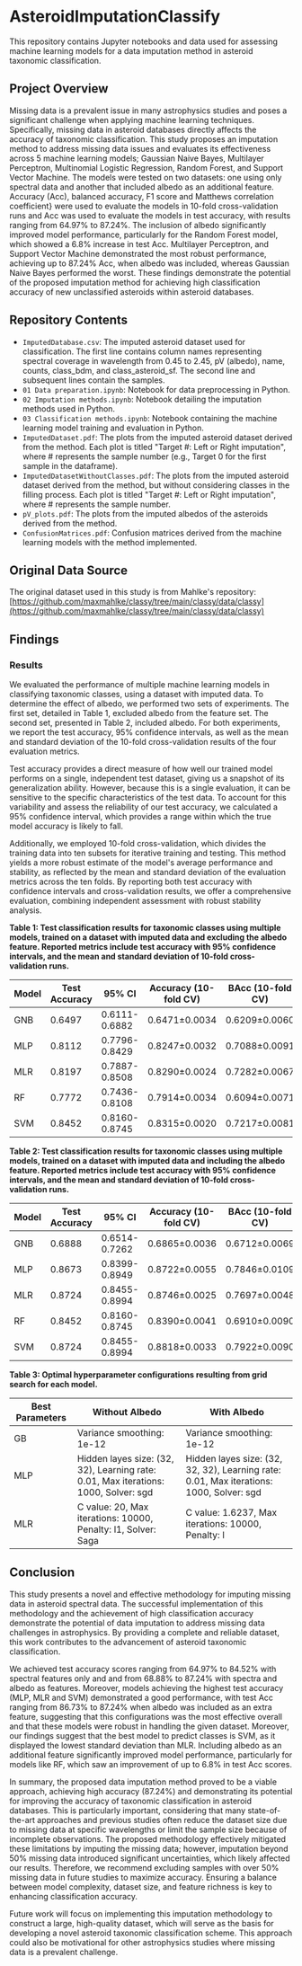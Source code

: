# AsteroidImputationClassify

This repository contains Jupyter notebooks and data used for assessing machine learning models for a data imputation method in asteroid taxonomic classification.

## Project Overview

Missing data is a prevalent issue in many astrophysics studies and poses a significant challenge when applying machine learning techniques. Specifically, missing data in asteroid databases directly affects the accuracy of taxonomic classification. This study proposes an imputation method to address missing data issues and evaluates its effectiveness across 5 machine learning models; Gaussian Naive Bayes, Multilayer Perceptron, Multinomial Logistic Regression, Random Forest, and Support Vector Machine. The models were tested on two datasets: one using only spectral data and another that included albedo as an additional feature. Accuracy (Acc), balanced accuracy, F1 score and Matthews correlation coefficient} were used to evaluate the models in 10-fold cross-validation runs and Acc was used to evaluate the models in test accuracy, with results ranging from 64.97% to 87.24%. The inclusion of albedo significantly improved model performance, particularly for the Random Forest model, which showed a 6.8% increase in test Acc. Multilayer Perceptron, and Support Vector Machine demonstrated the most robust performance, achieving up to 87.24% Acc, when albedo was included, whereas Gaussian Naive Bayes performed the worst. These findings demonstrate the potential of the proposed imputation method for achieving high classification accuracy of new unclassified asteroids within asteroid databases.


## Repository Contents

* `ImputedDatabase.csv`: The imputed asteroid dataset used for classification. The first line contains column names representing spectral coverage in wavelength from 0.45 to 2.45, pV (albedo), name, counts, class_bdm, and class_asteroid_sf. The second line and subsequent lines contain the samples.
* `01 Data preparation.ipynb`: Notebook for data preprocessing in Python.
* `02 Imputation methods.ipynb`: Notebook detailing the imputation methods used in Python.
* `03 Classification methods.ipynb`: Notebook containing the machine learning model training and evaluation in Python.
* `ImputedDataset.pdf`: The plots from the imputed asteroid dataset derived from the method. Each plot is titled "Target #: Left or Right imputation", where # represents the sample number (e.g., Target 0 for the first sample in the dataframe).
* `ImputedDatasetWithoutClasses.pdf`: The plots from the imputed asteroid dataset derived from the method, but without considering classes in the filling process. Each plot is titled "Target #: Left or Right imputation", where # represents the sample number.
* `pV_plots.pdf`: The plots from the imputed albedos of the asteroids derived from the method.
* `ConfusionMatrices.pdf`: Confusion matrices derived from the machine learning models with the method implemented.



## Original Data Source

The original dataset used in this study is from Mahlke's repository: [https://github.com/maxmahlke/classy/tree/main/classy/data/classy](https://github.com/maxmahlke/classy/tree/main/classy/data/classy)

## Findings

### Results

We evaluated the performance of multiple machine learning models in classifying taxonomic classes, using a dataset with imputed data. To determine the effect of albedo, we performed two sets of experiments. The first set, detailed in Table 1, excluded albedo from the feature set. The second set, presented in Table 2, included albedo. For both experiments, we report the test accuracy, 95% confidence intervals, as well as the mean and standard deviation of the 10-fold cross-validation results of the four evaluation metrics.

Test accuracy provides a direct measure of how well our trained model performs on a single, independent test dataset, giving us a snapshot of its generalization ability. However, because this is a single evaluation, it can be sensitive to the specific characteristics of the test data. To account for this variability and assess the reliability of our test accuracy, we calculated a 95% confidence interval, which provides a range within which the true model accuracy is likely to fall.

Additionally, we employed 10-fold cross-validation, which divides the training data into ten subsets for iterative training and testing. This method yields a more robust estimate of the model's average performance and stability, as reflected by the mean and standard deviation of the evaluation metrics across the ten folds. By reporting both test accuracy with confidence intervals and cross-validation results, we offer a comprehensive evaluation, combining independent assessment with robust stability analysis.

**Table 1: Test classification results for taxonomic classes using multiple models, trained on a dataset with imputed data and excluding the albedo feature. Reported metrics include test accuracy with 95% confidence intervals, and the mean and standard deviation of 10-fold cross-validation runs.**

| Model | Test Accuracy | 95% CI | Accuracy (10-fold CV) | BAcc (10-fold CV) | F1 (10-fold CV) | MCC (10-fold CV) |
|---|---|---|---|---|---|---|
| GNB | 0.6497 | 0.6111-0.6882 | 0.6471±0.0034 | 0.6209±0.0060 | 0.6597±0.0033 | 0.5849±0.0037 |
| MLP | 0.8112 | 0.7796-0.8429 | 0.8247±0.0032 | 0.7088±0.0091 | 0.8224±0.0033 | 0.7801±0.0041 |
| MLR | 0.8197 | 0.7887-0.8508 | 0.8290±0.0024 | 0.7282±0.0067 | 0.8264±0.0024 | 0.7852±0.0030 |
| RF  | 0.7772 | 0.7436-0.8108 | 0.7914±0.0034 | 0.6094±0.0071 | 0.7806±0.0038 | 0.7356±0.0045 |
| SVM | 0.8452 | 0.8160-0.8745 | 0.8315±0.0020 | 0.7217±0.0081 | 0.8292±0.0021 | 0.7888±0.0025 |

**Table 2: Test classification results for taxonomic classes using multiple models, trained on a dataset with imputed data and including the albedo feature. Reported metrics include test accuracy with 95% confidence intervals, and the mean and standard deviation of 10-fold cross-validation runs.**

| Model | Test Accuracy | 95% CI | Accuracy (10-fold CV) | BAcc (10-fold CV) | F1 (10-fold CV) | MCC (10-fold CV) |
|---|---|---|---|---|---|---|
| GNB | 0.6888 | 0.6514-0.7262 | 0.6865±0.0036 | 0.6712±0.0069 | 0.6980±0.0033 | 0.6300±0.0039 |
| MLP | 0.8673 | 0.8399-0.8949 | 0.8722±0.0055 | 0.7846±0.0109 | 0.8710±0.0055 | 0.8399±0.0070 |
| MLR | 0.8724 | 0.8455-0.8994 | 0.8746±0.0025 | 0.7697±0.0048 | 0.8718±0.0026 | 0.8422±0.0032 |
| RF  | 0.8452 | 0.8160-0.8745 | 0.8390±0.0041 | 0.6910±0.0090 | 0.8309±0.0046 | 0.7967±0.0052 |
| SVM | 0.8724 | 0.8455-0.8994 | 0.8818±0.0033 | 0.7922±0.0090 | 0.8799±0.0032 | 0.8516±0.0040 |

**Table 3: Optimal hyperparameter configurations resulting from grid search for each model.**

| Best Parameters | Without Albedo | With Albedo |
|---|---|---|
| GB | Variance smoothing: 1e-12 | Variance smoothing: 1e-12 |
| MLP | Hidden layes size: (32, 32), Learning rate: 0.01, Max iterations: 1000, Solver: sgd | Hidden layes size: (32, 32, 32), Learning rate: 0.01, Max iterations: 1000, Solver: sgd |
| MLR | C value: 20, Max iterations: 10000, Penalty: l1, Solver: Saga | C value: 1.6237, Max iterations: 10000, Penalty: l


## Conclusion

This study presents a novel and effective methodology for imputing missing data in asteroid spectral data. The successful implementation of this methodology and the achievement of high classification accuracy demonstrate the potential of data imputation to address missing data challenges in astrophysics. By providing a complete and reliable dataset, this work contributes to the advancement of asteroid taxonomic classification.

We achieved test accuracy scores ranging from 64.97% to 84.52% with spectral features only and and from 68.88% to 87.24% with spectra and albedo as features. Moreover, models achieving the highest test accuracy (MLP, MLR and SVM) demonstrated a good performance, with test Acc ranging from 86.73% to 87.24% when albedo was included as an extra feature, suggesting that this configurations was the most effective overall and that these models were robust in handling the given dataset. Moreover, our findings suggest that the best model to predict classes is SVM, as it displayed the lowest standard deviation than MLR. Including albedo as an additional feature significantly improved model performance, particularly for models like RF, which saw an improvement of up to 6.8% in test Acc scores.

In summary, the proposed data imputation method proved to be a viable approach, achieving high accuracy (87.24%) and demonstrating its potential for improving the accuracy of taxonomic classification in asteroid databases. This is particularly important, considering that many state-of-the-art approaches and previous studies often reduce the dataset size due to missing data at specific wavelengths or limit the sample size because of incomplete observations. The proposed methodology effectively mitigated these limitations by imputing the missing data; however, imputation beyond 50% missing data introduced significant uncertainties, which likely affected our results. Therefore, we recommend excluding samples with over 50\% missing data in future studies to maximize accuracy. Ensuring a balance between model complexity, dataset size, and feature richness is key to enhancing classification accuracy.

Future work will focus on implementing this imputation methodology to construct a large, high-quality dataset, which will serve as the basis for developing a novel asteroid taxonomic classification scheme. This approach could also be motivational for other astrophysics studies where missing data is a prevalent challenge.
